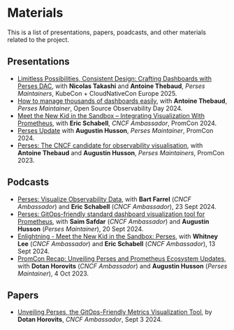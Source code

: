 Materials
=========

This is a list of presentations, papers, poadcasts, and other materials related to the project.

## Presentations

- [Limitless Possibilities, Consistent Design: Crafting Dashboards with Perses DAC](https://www.youtube.com/watch?v=7h70Olo5Uzk),
  with **Nicolas Takashi** and **Antoine Thebaud**, *Perses Maintainers*, KubeCon + CloudNativeCon Europe 2025.
- [How to manage thousands of dashboards easily](https://www.youtube.com/watch?v=-2itamJhMXw&t=1s),
  with **Antoine Thebaud**, *Perses Maintainer*, Open Source Observability Day 2024.
- [Meet the New Kid in the Sandbox – Integrating Visualization With Prometheus](https://www.youtube.com/watch?v=BGWqCxf6vCE),
  with **Eric Schabell**, *CNCF Ambassador*, PromCon 2024.
- [Perses Update](https://www.youtube.com/watch?v=MxEc0ciOb-w&t=4s)
  with **Augustin Husson**, *Perses Maintainer*, PromCon 2024.
- [Perses: The CNCF candidate for observability visualisation](https://www.youtube.com/watch?v=7G_0TCrcVyg&t=10s),
  with **Antoine Thebaud** and **Augustin Husson**, *Perses Maintainers*, PromCon 2023.

## Podcasts

- [Perses: Visualize Observability Data](https://www.youtube.com/watch?v=-sPCGiEdQ-Q),
  with **Bart Farrel** (*CNCF Ambassador*) and **Eric Schabell** (*CNCF Ambassador*), 23 Sept 2024.
- [Perses: GitOps-friendly standard dashboard visualization tool for Prometheus](https://www.youtube.com/watch?v=fOH4f-Wzh7Q&t=120s),
  with **Saim Safdar** (*CNCF Ambassador*) and **Augustin Husson** (*Perses Maintainer*), 20 Sept 2024.
- [Enlightning - Meet the New Kid in the Sandbox: Perses](https://www.youtube.com/watch?v=eG-E9DboFcM),
  with **Whitney Lee** (*CNCF Ambassador*) and **Eric Schabell** (*CNCF Ambassador*), 13 Sept 2024.
- [PromCon Recap: Unveiling Perses and Prometheus Ecosystem Updates](https://www.youtube.com/watch?v=MzQZagfgIKk),
  with **Dotan Horovits** (*CNCF Ambassador*) and **Augustin Husson** (*Perses Maintainer*), 4 Oct 2023.

## Papers

- [Unveiling Perses, the GitOps-Friendly Metrics Visualization Tool](https://medium.com/@horovits/unveiling-perses-the-gitops-friendly-metrics-visualization-tool-f05b5324d7da),
  by **Dotan Horovits**, *CNCF Ambassador*, Sept 3 2024.
